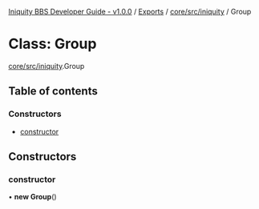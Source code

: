 [Iniquity BBS Developer Guide - v1.0.0](../README.md) / [Exports](../modules.md) / [core/src/iniquity](../modules/core_src_iniquity.md) / Group

# Class: Group

[core/src/iniquity](../modules/core_src_iniquity.md).Group

## Table of contents

### Constructors

- [constructor](core_src_iniquity.Group.md#constructor)

## Constructors

### constructor

• **new Group**()
